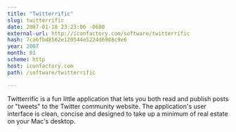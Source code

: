 ```yaml
---
title: "Twitterrific"
slug: twitterrific
date: 2007-01-18 23:23:06 -0600
external-url: http://iconfactory.com/software/twitterrific
hash: 7ca6fbd8562e120544e5224d6988c9e6
year: 2007
month: 01
scheme: http
host: iconfactory.com
path: /software/twitterrific

---
```


Twitterrific is a fun little application that lets you both read and publish posts or "tweets" to the Twitter community website. The application's user interface is clean, concise and designed to take up a minimum of real estate on your Mac's desktop.
